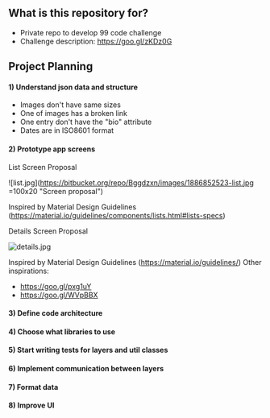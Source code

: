 ## What is this repository for? ##

* Private repo to develop 99 code challenge
* Challenge description: https://goo.gl/zKDz0G

## Project Planning ##

#### 1) Understand json data and structure ####
* Images don't have same sizes
* One of images has a broken link
* One entry don't have the "bio" attribute
* Dates are in ISO8601 format

#### 2) Prototype app screens ####
List Screen Proposal

![list.jpg](https://bitbucket.org/repo/Bggdzxn/images/1886852523-list.jpg =100x20 "Screen proposal")


Inspired by Material Design Guidelines (https://material.io/guidelines/components/lists.html#lists-specs)


Details Screen Proposal

![details.jpg](https://bitbucket.org/repo/Bggdzxn/images/1467426949-details.jpg)

Inspired by Material Design Guidelines (https://material.io/guidelines/)
Other inspirations:
* https://goo.gl/pxg1uY
* https://goo.gl/WVpBBX


#### 3) Define code architecture ####
#### 4) Choose what libraries to use ####
#### 5) Start writing tests for layers and util classes ####
#### 6) Implement communication between layers ####
#### 7) Format data ####
#### 8) Improve UI ####